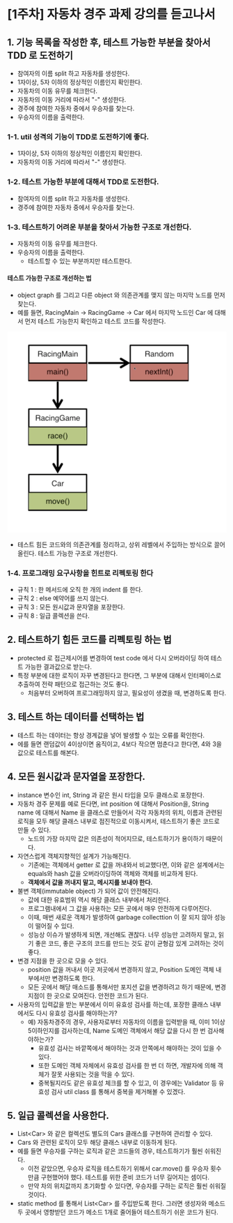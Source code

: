 # \[1주차] 자동차 경주 과제 강의를 듣고나서

## 1. 기능 목록을 작성한 후, 테스트 가능한 부분을 찾아서 TDD 로 도전하기&#x20;

* 참여자의 이름 split 하고 자동차를 생성한다.&#x20;
* 1자이상, 5자 이하의 정상적인 이름인지 확인한다.&#x20;
* 자동차의 이동 유무를 체크한다.&#x20;
* 자동차의 이동 거리에 따라서 "-" 생성한다.&#x20;
* 경주에 참여한 자동차 중에서 우승자를 찾는다.&#x20;
* 우승자의 이름을 출력한다.&#x20;

### 1-1. util 성격의 기능이 TDD로 도전하기에 좋다.&#x20;

* 1자이상, 5자 이하의 정상적인 이름인지 확인한다.
* 자동차의 이동 거리에 따라서 "-" 생성한다.&#x20;

### 1-2. 테스트 가능한 부분에 대해서 TDD로 도전한다.&#x20;

* 참여자의 이름 split 하고 자동차를 생성한다.&#x20;
* 경주에 참여한 자동차 중에서 우승자를 찾는다.&#x20;

### 1-3. 테스트하기 어려운 부분을 찾아서 가능한 구조로 개선한다.&#x20;

* 자동차의 이동 유무를 체크한다.&#x20;
* 우승자의 이름을 출력한다.&#x20;
  * 테스트할 수 있는 부분까지만 테스트한다.&#x20;

#### &#x20;테스트 가능한 구조로 개선하는 법&#x20;

* object graph 를 그리고 다른 object 와 의존관계를 맺지 않는 마지막 노드를 먼저 찾는다.&#x20;
* 예를 들면, RacingMain -> RacingGame -> Car 에서 마지막 노드인 Car 에 대해서 먼저 테스트 가능한지 확인하고 테스트 코드를 작성한다.&#x20;

![](<../../.gitbook/assets/image (9) (1).png>)

* 테스트 힘든 코드와의 의존관계를 정리하고, 상위 레벨에서 주입하는 방식으로 끌어 올린다. 테스트 가능한 구조로 개선한다.&#x20;

### 1-4. 프로그래밍 요구사항을 힌트로 리펙토링 한다

* 규칙 1 : 한 메서드에 오직 한 개의 indent 를 한다.&#x20;
* 규칙 2 : else 예약어를 쓰지 않는다.&#x20;
* 규칙 3 : 모든 원시값과 문자열을 포장한다.&#x20;
* 규칙 8 : 일급 콜렉션을 쓴다.&#x20;

## 2. 테스트하기 힘든 코드를 리펙토링 하는 법&#x20;

* protected 로 접근제시어를 변경하여 test code 에서 다시 오버라이딩 하여 테스트 가능한 결과값으로 받는다.&#x20;
* 특정 부분에 대한 로직이 자꾸 변경된다고 한다면, 그 부분에 대해서 인터페이스로 추출하여 전략 패턴으로 접근하는 것도 좋다.&#x20;
  * 처음부터 오버하여 프로그래밍하지 않고, 필요성이 생겼을 때, 변경하도록 한다.&#x20;

## 3. 테스트 하는 데이터를 선택하는 법&#x20;

* 테스트 하는 데이터는 항상 경계값을 넣어 발생할 수 있는 오류를 확인한다.&#x20;
* 에를 들면 랜덤값이 4이상이면 움직이고, 4보다 작으면 멈춘다고 한다면, 4와 3을 값으로 테스트를 해본다.&#x20;

## 4. 모든 원시값과 문자열을 포장한다.&#x20;

* instance 변수인 int, String 과 같은 원시 타입을 모두 클래스로 포장한다.&#x20;
* 자동차 경주 문제를 예로 든다면, int position 에 대해서 Position을, String name 에 대해서 Name 을 클래스로 만들어서 각각 자동차의 위치, 이름과 관련된 로직을 모두 해당 클래스 내부로 점진적으로 이동시켜서, 테스트하기 좋은 코드로 만들 수 있다.&#x20;
  * 노드의 가장 마지막 값은 의존성이 적어지므로, 테스트하기가 용이하기 때문이다.&#x20;
* 자연스럽게 객체지향적인 설계가 가능해진다.&#x20;
  * 기존에는 객체에서 getter 로 값을 꺼내와서 비교했다면, 이와 같은 설계에서는 equals와 hash 값을 오버라이딩하여 객체와 객체를 비교하게 된다.&#x20;
  * **객체에서 값을 꺼내지 말고, 메시지를 보내야 한다.**&#x20;
* 불변 객체(immutable object) 가 되어 값이 안전해진다.&#x20;
  * 값에 대한 유효범위 역시 해당 클래스 내부에서 처리한다.&#x20;
  * 프로그램내에서 그 값을 사용하는 모든 곳에서 매우 안전하게 다루어진다.&#x20;
  * 이때, 매번 새로운 객체가 발생하여 garbage collecttion 이 잘 되지 않아 성능이 떨어질 수 있다.&#x20;
  * 성능상 이슈가 발생하게 되면, 개선해도 괜찮다. 너무 성능만 고려하지 말고, 읽기 좋은 코드, 좋은 구조의 코드를 만드는 것도 같이 균형감 있게 고려하는 것이 좋다.&#x20;
* 변경 지점을 한 곳으로 모을 수 있다.&#x20;
  * position 값을 꺼내서 이곳 저곳에서 변경하지 않고, Position 도메인 객체 내부에서만 변경하도록 한다.&#x20;
  * 모든 곳에서 해당 매소드를 통해서만 포지션 값을 변경하려고 하기 때문에, 변경 지점이 한 곳으로 모여진다. 안전한 코드가 된다. &#x20;
* 사용자의 입력값을 받는 부분에서 이미 유효성 검사를 하는데, 포장한 클래스 내부에서도 다시 유효성 검사를 해야하는가?&#x20;
  * 예) 자동차경주의 경우, 사용자로부터 자동차의 이름을 입력받을 때, 이미 1이상 5이하인지를 검사하는데, Name 도메인 객체에서 해당 값을 다시 한 번 검사해야하는가?&#x20;
    * 유효성 검사는 바깥쪽에서 해야하는 것과 안쪽에서 해야하는 것이 있을 수 있다.&#x20;
    * 또한 도메인 객체 자체에서 유효성 검사를 한 번 더 하면, 개발자에 의해 객체가 잘못 사용되는 것을 막을 수 있다.&#x20;
    * 중복될지라도 같은 유효성 체크를 할 수 있고, 이 경우에는 Validator 등 유효성 검사 util class 를 통해서 중복을 제거해볼 수 있겠다.&#x20;

## 5. 일급 콜렉션을 사용한다.&#x20;

* List\<Car> 와 같은 컬렉션도 별도의 Cars 클래스를 구현하여 관리할 수 있다. &#x20;
* Cars 와 관련된 로직이 모두 해당 클래스 내부로 이동하게 된다.&#x20;
* 예를 들면 우승자를 구하는 로직과 같은 코드들의 경우, 테스트하기가 훨씬 쉬워진다.&#x20;
  * 이전 같았으면, 우승자 로직을 테스트하기 위해서 car.move() 를 우승자 횟수만큼 구현했어야 했다. 테스트를 위한 준비 코드가 너무 길어지는 셈이다.&#x20;
  * 만약 차의 위치값까지 초기화할 수 있다면, 우승자를 구하는 로직은 훨씬 쉬워질 것이다.&#x20;
* static method 를 통해서 List\<Car> 를 주입받도록 한다. 그러면 생성자와 메소드 두 곳에서 영향받던 코드가 메소드 1개로 줄어들어 테스트하기 쉬운 코드가 된다.&#x20;
